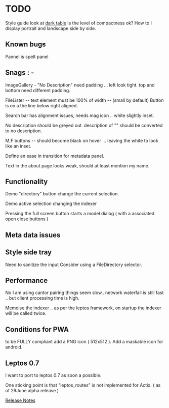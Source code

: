# TODO

Style guide
look at [dark table]( <https://www.darktable.org/>)
Is the level of compactness ok?
How to I display portrait and landscape side by side.

## Known bugs

 Pannel is spelt panel

## Snags : -

  ImageGallery - "No Description" need padding ... left look tight.
  top and bottom need different padding.

  FileLister -- text element must be 100% of width -- (small by default)
  Button is on a the line below right aligned.

  Search bar has alignment issues, needs mag icon .. white slightly inset.

  No description should be greyed out. description of "" should be converted to no description.

  M,F buttons -- should become black on hover ... leaving the white to look like an inset.

  Define an ease in transition for metadata panel.

  Text in the about page looks weak, should at least mention my name.

## Functionality

  Demo "directory" button change the current selection.

  Demo active selection changing the indexer

  Pressing the full screen button starts a model dialog
  ( with a associated open close buttons )

## Meta data issues

## Style side tray

 Need to sanitize the input
 Consider using a FileDirectory selector.

## Performance

No I am using cantor pairing things seem slow..
network waterfall is still fast .. but client processing time is high.

Memoise the indexer .. as per the leptos framework, on startup the indexer will be called twice.

## Conditions for PWA

to be FULLY compliant add a PNG icon ( 512x512 ).
Add a maskable icon for android.

## Leptos 0.7

I want to port to leptos 0.7 as soon a possible.

One sticking point is that "leptos_routes" is not implemented for Actix. ( as of 29June alpha release )

[Release Notes](https://github.com/leptos-rs/leptos/releases/tag/0.7.0-alpha)
